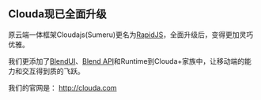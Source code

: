 ## Clouda现已全面升级

原云端一体框架Cloudajs(Sumeru)更名为[RapidJS](https://github.com/Clouda-team/rapid-core)，全面升级后，变得更加灵巧优雅。

我们更添加了[BlendUI](https://github.com/Clouda-team/BlendUI)、[Blend API](https://github.com/Clouda-team/BlendAPI)和Runtime到Clouda+家族中，让移动端的能力和交互得到质的飞跃。

我们的官网是： http://clouda.com 
